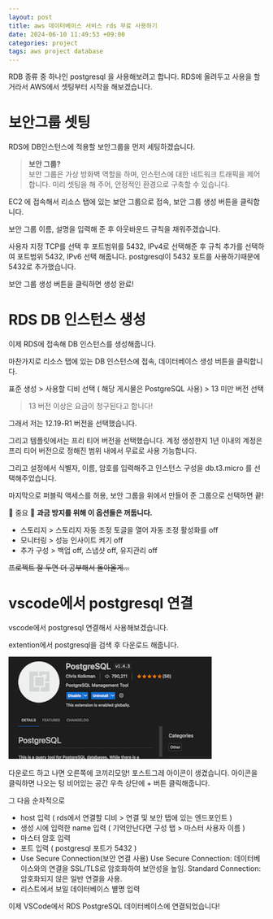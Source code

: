 ```yaml
---
layout: post
title: aws 데이터베이스 서비스 rds 무료 사용하기
date: 2024-06-10 11:49:53 +09:00
categories: project
tags: aws project database
---
```


RDB 종류 중 하나인 postgresql 을 사용해보려고 합니다. RDS에 올려두고 사용을 할 거라서 AWS에서 셋팅부터 시작을 해보겠습니다.

# 보안그룹 셋팅
RDS에 DB인스턴스에 적용할 보안그룹을 먼저 세팅하겠습니다. 
> <b>보안 그룹?</b><br>보안 그룹은 가상 방화벽 역할을 하며, 인스턴스에 대한 네트워크 트래픽을 제어합니다. 미리 셋팅을 해 주어, 안정적인 환경으로 구축할 수 있습니다.

EC2 에 접속해서 리소스 탭에 있는 보안 그룹으로 접속, 보안 그룹 생성 버튼을 클릭합니다.

보안 그룹 이름, 설명을 입력해 준 후 아웃바운드 규칙을 채워주겠습니다.

사용자 지정 TCP를 선택 후 포트범위를 5432, IPv4로 선택해준 후 규칙 추가를 선택하여 포트범위 5432, IPv6 선택 해줍니다. postgresql이 5432 포트를 사용하기때문에 5432로 추가했습니다. 

보안 그룹 생성 버튼을 클릭하면 생성 완료!

# RDS DB 인스턴스 생성
이제 RDS에 접속해 DB 인스턴스를 생성해줍니다.

마찬가지로 리소스 탭에 있는 DB 인스턴스에 접속, 데이터베이스 생성 버튼을 클릭합니다.

표준 생성 > 사용할 디비 선택 ( 해당 게시물은 PostgreSQL 사용) > 13 미만 버전 선택

> 13 버전 이상은 요금이 청구된다고 합니다!

그래서 저는 12.19-R1 버전을 선택했습니다.

그리고 템플릿에서는 프리 티어 버전을 선택했습니다. 계정 생성한지 1년 이내의 계정은 프리 티어 버전으로 정해진 범위 내에서 무료로 사용 가능합니다.

그리고 설정에서 식별자, 이름, 암호를 입력해주고 인스턴스 구성을 db.t3.micro 를 선택해주었습니다.

마지막으로 퍼블릭 액세스를 허용, 보안 그룹을 위에서 만들어 준 그룹으로 선택하면 끝!

🚨 중요 🚨
<b>과금 방지를 위해 이 옵션들은 꺼둡니다.</b>
- 스토리지 > 스토리지 자동 조정 토글을 열어 자동 조정 활성화를 off
- 모니터링 > 성능 인사이트 켜기 off
- 추가 구성 > 백업 off, 스냅샷 off, 유지관리 off

~~프로젝트 잘 두면 더 공부해서 돌아올게...~~

# vscode에서 postgresql 연결
vscode에서 postgresql 연결해서 사용해보겠습니다.

extention에서 postgresql을 검색 후 다운로드 해줍니다.

![postgresql](/assets/images/2024-06-10/extention-postgre.png)

다운로드 하고 나면 오른쪽에 코끼리모양! 포스트그레 아이콘이 생겼습니다. 아이콘을 클릭하면 나오는 텅 비어있는 공간 우측 상단에 + 버튼 클릭해줍니다.

그 다음 순차적으로
- host 입력 ( rds에서 연결할 디비 > 연결 및 보안 탭에 있는 엔드포인트 )
- 생성 시에 입력한 name 입력 ( 기억안난다면 구성 탭 > 마스터 사용자 이름 )
- 마스터 암호 입력 
- 포트 입력 ( postgresql 포트가 5432 )
- Use Secure Connection(보안 연결 사용)
Use Secure Connection: 데이터베이스와의 연결을 SSL/TLS로 암호화하여 보안성을 높임.
Standard Connection: 암호화되지 않은 일반 연결을 사용.
- 리스트에서 보일 데이터베이스 별명 입력 

이제 VSCode에서 RDS PostgreSQL 데이터베이스에 연결되었습니다!